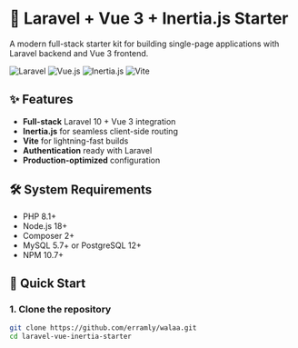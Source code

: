 # 🚀 Laravel + Vue 3 + Inertia.js Starter

A modern full-stack starter kit for building single-page applications with Laravel backend and Vue 3 frontend.

![Laravel](https://img.shields.io/badge/Laravel-FF2D20?style=for-the-badge&logo=laravel&logoColor=white)
![Vue.js](https://img.shields.io/badge/Vue.js-35495E?style=for-the-badge&logo=vue.js&logoColor=4FC08D)
![Inertia.js](https://img.shields.io/badge/Inertia-000000?style=for-the-badge)
![Vite](https://img.shields.io/badge/Vite-B73BFE?style=for-the-badge&logo=vite&logoColor=FFD62E)

## ✨ Features

-   **Full-stack** Laravel 10 + Vue 3 integration
-   **Inertia.js** for seamless client-side routing
-   **Vite** for lightning-fast builds
-   **Authentication** ready with Laravel
-   **Production-optimized** configuration

## 🛠️ System Requirements

-   PHP 8.1+
-   Node.js 18+
-   Composer 2+
-   MySQL 5.7+ or PostgreSQL 12+
-   NPM 10.7+

## 🚀 Quick Start

### 1. Clone the repository

```bash
git clone https://github.com/erramly/walaa.git
cd laravel-vue-inertia-starter
```
